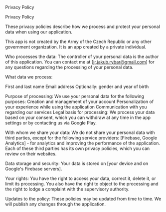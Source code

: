 Privacy Policy

Privacy Policy

These privacy policies describe how we process and protect your personal data when using our application.

This app is not created by the Army of the Czech Republic or any other government organization. It is an app created by a private individual.

Who processes the data: 
The controller of your personal data is the author of this application. You can contact me at [jr.jakub.rybar@gmail.com] for any questions regarding the processing of your personal data.

What data we process:

First and last name
Email address
Optionally: gender and year of birth

Purpose of processing: We use your personal data for the following purposes:
Creation and management of your account
Personalization of your experience while using the application
Communication with you regarding our services
Legal basis for processing: We process your data based on your consent, which you can withdraw at any time in the app settings or by contacting us via Google Play.

With whom we share your data: 
We do not share your personal data with third parties, except for the following service providers:
[Firebase, Google Analytics] - for analytics and improving the performance of the application. Each of these third parties has its own privacy policies, which you can review on their websites.

Data storage and security: 
Your data is stored on [your device and on Google's Firebase servers].

Your rights: 
You have the right to access your data, correct it, delete it, or limit its processing. You also have the right to object to the processing and the right to lodge a complaint with the supervisory authority.

Updates to the policy: 
These policies may be updated from time to time. We will publish any changes through the application.
